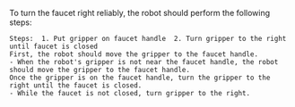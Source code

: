 To turn the faucet right reliably, the robot should perform the following steps:

    Steps:  1. Put gripper on faucet handle  2. Turn gripper to the right until faucet is closed
    First, the robot should move the gripper to the faucet handle.
    - When the robot's gripper is not near the faucet handle, the robot should move the gripper to the faucet handle.
    Once the gripper is on the faucet handle, turn the gripper to the right until the faucet is closed.
    - While the faucet is not closed, turn gripper to the right.